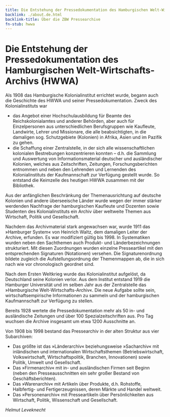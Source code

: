 ```yaml
---
title: Die Entstehung der Pressedokumentation des Hamburgischen Welt-Wirtschafts-Archivs
backlink: ./about.de.html
backlink-title: Über die ZBW Pressearchive
fn-stub: hwwa
---
```


# Die Entstehung der Pressedokumentation des Hamburgischen Welt-Wirtschafts-Archivs (HWWA)

Als 1908 das Hamburgische Kolonialinstitut errichtet wurde, begann auch die Geschichte des HWWA und seiner Pressedokumentation.
Zweck des Kolonialinstituts war

* das Angebot einer Hochschulausbildung für Beamte des Reichskolonialamtes und anderer Behörden, aber auch für Einzelpersonen aus unterschiedlichen Berufsgruppen wie Kaufleute, Landwirte, Lehrer und Missionare, die alle beabsichtigten, in die damaligen sog. Schutzgebiete (Kolonien) in Afrika, Asien und im Pazifik zu gehen.
* die Schaffung einer Zentralstelle, in der sich alle wissenschaftlichen kolonialen Bestrebungen konzentrieren konnten – d.h. die Sammlung und Auswertung von Informationsmaterial deutscher und ausländischer Kolonien, welches aus Zeitschriften, Zeitungen, Forschungsberichten entnommen und neben den Lehrenden und Lernenden des Kolonialinstituts der Kaufmannschaft zur Verfügung gestellt wurde. So entstand die Keimzelle des heutigen HWWA zusammen mit der Bibliothek.

Aus der anfänglichen Beschränkung der Themenausrichtung auf deutsche Kolonien und andere überseeische Länder wurde wegen der immer stärker werdenden Nachfrage der hamburgischen Kaufleute und Dozenten sowie Studenten des Kolonialinstituts ein Archiv über weltweite Themen aus Wirtschaft, Politik und Gesellschaft.

Nachdem das Archivmaterial stark angewachsen war, wurde 1911 das »Hamburger System« von Heinrich Waltz, dem damaligen Leiter der Archive, erfunden. Es war modifiziert gültig bis 1998. In Systematiken wurden neben den Sachthemen auch Produkt- und Länderbezeichnungen strukturiert. Mit diesen Zuordnungen wurden einzelne Presseartikel mit den entsprechenden Signaturen (Notationen) versehen. Die Signaturenordnung bildete zugleich die Aufstellungsordnung der Themenmappen ab, die in sich nach wie vor chronologisch geordnet sind.

Nach dem Ersten Weltkrieg wurde das Kolonialinstitut aufgelöst, da Deutschland seine Kolonien verlor. Aus dem Institut entstand 1919 die Hamburger Universität und im selben Jahr aus der Zentralstelle das »Hamburgische Welt-Wirtschafts-Archiv«. Die neue Aufgabe sollte sein, wirtschaftsempirische Informationen zu sammeln und der hamburgischen Kaufmannschaft zur Verfügung zu stellen.

Bereits 1928 wertete die Pressedokumentation mehr als 50 in- und ausländische Zeitungen und über 100 Spezialzeitschriften aus. Pro Tag wuchsen die Archive insgesamt um etwa 1200 Ausschnitte an.

Von 1908 bis 1998 bestand das Pressearchiv in der alten Struktur aus vier Subarchiven:

* Das größte ist das »Länderarchiv« beziehungsweise »Sacharchiv« mit inländischen und internationalen Wirtschaftsthemen (Betriebswirtschaft, Volkswirtschaft, Wirtschaftspolitik, Branchen, Innovationen) sowie Politik, Umwelt und Gesellschaft.
* Das »Firmenarchiv« mit in- und ausländischen Firmen seit Beginn (neben den Presseausschnitten ein sehr großer Bestand von Geschäftsberichten).
* Das »Warenarchiv« mit Artikeln über Produkte, d.h. Rohstoffe, Halbfertig- und Fertigerzeugnissen, deren Märkte und Handel weltweit.
* Das »Personenarchiv« mit Presseartikeln über Persönlichkeiten aus Wirtschaft, Politik, Wissenschaft und Gesellschaft.

_Helmut Leveknecht_

